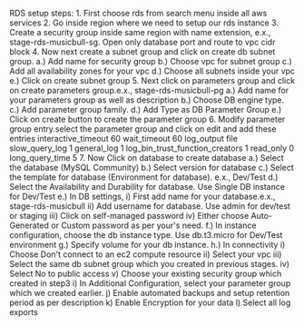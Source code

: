 
RDS setup steps:
	1. First choose rds from search menu inside all aws services
	2. Go inside region where we need to setup our rds instance
	3. Create a security group inside same region with name extension, e.x., stage-rds-musicbull-sg. Open only database port and route to vpc cidr block
	4. Now next create a subnet group and click on create db subnet group.
		a.) Add name for security group
		b.) Choose vpc for subnet group
		c.) Add all availability zones for your vpc
		d.) Choose all subnets inside your vpc
		e.) Click on create subnet group
	5. Next click on parameters group and click on create parameters group.e.x., stage-rds-musicbull-pg
		a.) Add name for your parameters group as well as description
		b.) Choose DB engine type.
		c.) Add parameter group family.
		d.) Add Type as DB Parameter Group
		e.) Click on create button to create the parameter group
	6. Modify parameter group entry.select the parameter group and click on edit and add these entries
		interactive_timeout		60
		wait_timeout		60
		log_output		file
		slow_query_log		1
		general_log		1
		log_bin_trust_function_creators 1
		read_only                  0
		long_query_time             5
	7. Now Click on database to create database
		a.) Select the database (MySQL Community)
		b.) Select version for database
		c.) Select the template for database (Environment for database). e.x., Dev/Test
		d.) Select the Availability and Durability for database. Use Single DB instance for Dev/Test
		e.) In DB settings,
			i) First add name for your database.e.x., stage-rds-musicbull
			ii) Add username for database. Use admin for dev/test or staging
			iii) Click on self-managed password
			iv) Either choose Auto-Generated or Custom password as per your's need.
		f.) In instance configuration, choose the db instance type. Use db.t3.micro for Dev/Test environment
		g.) Specify volume for your db instance.
		h.) In connectivity
			i) Choose Don't connect to an ec2 compute resource
			ii) Select your vpc
			iii) Select the same db subnet group which you created in previous stages.
			iv) Select No to public access
			v) Choose your existing security group which created in step3
		i) In Additional Configuration, select your parameter group which we created earlier.
		j) Enable automated backups and setup retention period as per description
		k) Enable Encryption for your data
		l) Select all log exports